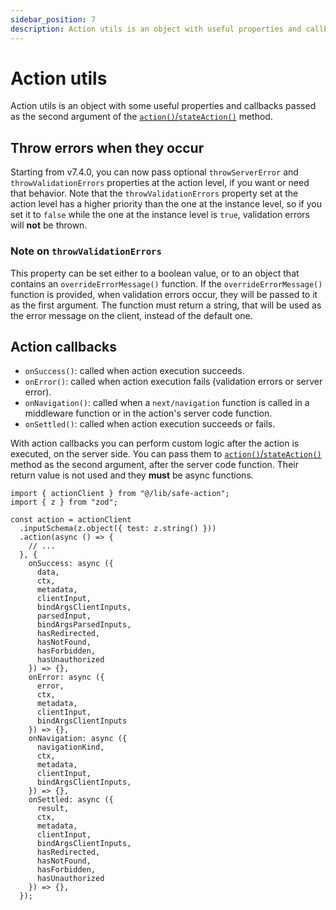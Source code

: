 ```yaml
---
sidebar_position: 7
description: Action utils is an object with useful properties and callbacks functions that you can use to customize the action execution flow.
---
```


# Action utils

Action utils is an object with some useful properties and callbacks passed as the second argument of the [`action()`/`stateAction()`](/docs/define-actions/instance-methods#action--stateaction) method.

## Throw errors when they occur

Starting from v7.4.0, you can now pass optional `throwServerError` and `throwValidationErrors` properties at the action level, if you want or need that behavior. Note that the `throwValidationErrors` property set at the action level has a higher priority than the one at the instance level, so if you set it to `false` while the one at the instance level is `true`, validation errors will **not** be thrown.

### Note on `throwValidationErrors`

This property can be set either to a boolean value, or to an object that contains an `overrideErrorMessage()` function. If the `overrideErrorMessage()` function is provided, when validation errors occur, they will be passed to it as the first argument. The function must return a string, that will be used as the error message on the client, instead of the default one.

## Action callbacks

- `onSuccess()`: called when action execution succeeds.
- `onError()`: called when action execution fails (validation errors or server error).
- `onNavigation()`: called when a `next/navigation` function is called in a middleware function or in the action's server code function.
- `onSettled()`: called when action execution succeeds or fails.

With action callbacks you can perform custom logic after the action is executed, on the server side. You can pass them to [`action()`/`stateAction()`](/docs/define-actions/instance-methods#action--stateaction) method as the second argument, after the server code function. Their return value is not used and they **must** be async functions.

```tsx
import { actionClient } from "@/lib/safe-action";
import { z } from "zod";

const action = actionClient
  .inputSchema(z.object({ test: z.string() }))
  .action(async () => {
    // ...
  }, {
    onSuccess: async ({
      data,
      ctx,
      metadata,
      clientInput,
      bindArgsClientInputs,
      parsedInput,
      bindArgsParsedInputs,
      hasRedirected,
      hasNotFound,
      hasForbidden,
      hasUnauthorized
    }) => {},
    onError: async ({
      error,
      ctx,
      metadata,
      clientInput,
      bindArgsClientInputs
    }) => {},
    onNavigation: async ({
      navigationKind,
      ctx,
      metadata,
      clientInput,
      bindArgsClientInputs,
    }) => {},
    onSettled: async ({
      result,
      ctx,
      metadata,
      clientInput,
      bindArgsClientInputs,
      hasRedirected,
      hasNotFound,
      hasForbidden,
      hasUnauthorized
    }) => {},
  });
```
